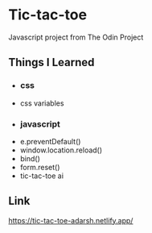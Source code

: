 # Tic-tac-toe
Javascript project from The Odin Project
## Things I Learned
* ### css
* css variables
* ### javascript
* e.preventDefault()
* window.location.reload()
* bind()
* form.reset()
* tic-tac-toe ai
## Link
https://tic-tac-toe-adarsh.netlify.app/


